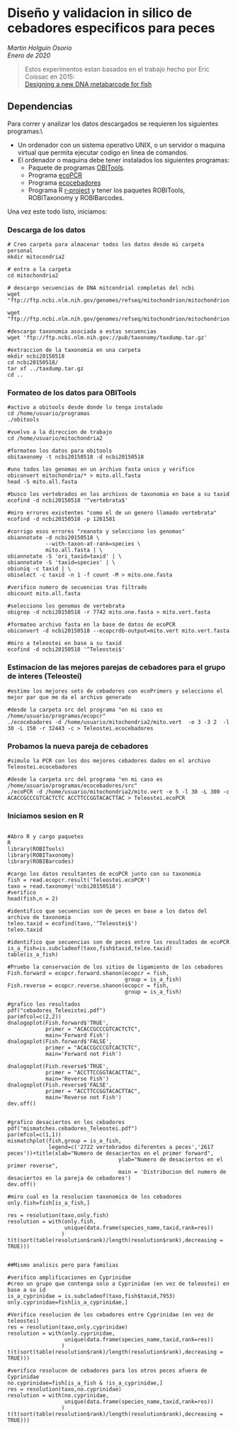 # Diseño y validacion in silico de cebadores especificos para peces

_Martin Holguin Osorio_\
_Enero de 2020_ 

>Estos experimentos estan basados en el trabajo hecho por Eric Coissac en 2015:\
>[Designing a new DNA metabarcode for fish](https://metabarcoding.org/IMG/html/primerdesign.html)

## Dependencias

Para correr y analizar los datos descargados se requieren los siguientes programas:\
* Un ordenador con un sistema operativo UNIX, o un servidor o maquina virtual que permita ejecutar codigo en linea de comandos.
* El ordenador o maquina debe tener instalados los siguientes programas:
    * Paquete de programas [OBITools](https://pythonhosted.org/OBITools/welcome.html#installing-the-obitools).
    * Programa [ecoPCR](https://git.metabarcoding.org/obitools/ecopcr/-/wikis/home)
    * Programa [ecocebadores](https://git.metabarcoding.org/obitools/ecocebadores/-/wikis/home)
    * Programa R [r-project](https://www.r-project.org/) y tener los paquetes ROBITools, ROBITaxonomy y ROBIBarcodes.

Una vez este todo listo, iniciamos:

### Descarga de los datos

```
# Creo carpeta para almacenar todos los datos desde mi carpeta personal
mkdir mitocondria2

# entro a la carpeta
cd mitochondria2

# descargo secuencias de DNA mitcondrial completas del ncbi
wget "ftp://ftp.ncbi.nlm.nih.gov/genomes/refseq/mitochondrion/mitochondrion.1.genomic.gbff.gz"

wget "ftp://ftp.ncbi.nlm.nih.gov/genomes/refseq/mitochondrion/mitochondrion.2.genomic.gbff.gz"

#descargo taxonomia asociada a estas secuencias
wget 'ftp://ftp.ncbi.nlm.nih.gov://pub/taxonomy/taxdump.tar.gz'

#extraccion de la taxonomia en una carpeta 
mkdir ncbi20150518
cd ncbi20150518/
tar xf ../taxdump.tar.gz
cd ..
```

### Formateo de los datos para OBITools

```
#activo a obitools desde donde lo tenga instalado
cd /home/usuario/programas
./obitools

#vuelvo a la direccion de trabajo
cd /home/usuario/mitochondria2

#formateo los datos para obitools
obitaxonomy -t ncbi20150518 -d ncbi20150518

#uno todos los genomas en un archivo fasta unico y verifico
obiconvert mitochondria/* > mito.all.fasta
head -5 mito.all.fasta

#busco los vertebrados en los archivos de taxonomia en base a su taxid
ecofind -d ncbi20150518 '^vertebrata$'

#miro errores existentes "como el de un genero llamado vertebrata"
ecofind -d ncbi20150518 -p 1261581

#corrigo esos errores "reanoto y selecciono los genomas"
obiannotate -d ncbi20150518 \
            --with-taxon-at-rank=species \
            mito.all.fasta | \
obiannotate -S 'ori_taxid=taxid' | \
obiannotate -S 'taxid=species' | \
obiuniq -c taxid | \
obiselect -c taxid -n 1 -f count -M > mito.one.fasta

#verifico numero de secuencias tras filtrado
obicount mito.all.fasta

#selecciono los genomas de vertebrata
obigrep -d ncbi20150518 -r 7742 mito.one.fasta > mito.vert.fasta

#formateo archivo fasta en la base de datos de ecoPCR
obiconvert -d ncbi20150518 --ecopcrdb-output=mito.vert mito.vert.fasta

#miro a teleostei en base a su taxid
ecofind -d ncbi20150518 '^Teleostei$'
```

### Estimacion de las mejores parejas de cebadores para el grupo de interes (Teleostei)

```
#estimo los mejores sets de cebadores con ecoPrimers y selecciono el mejor par que me da el archivo generado

#desde la carpeta src del programa "en mi caso es /home/usuario/programas/ecopcr"
./ecocebadores -d /home/usuario/mitochondria2/mito.vert  -e 3 -3 2  -l 30 -L 150 -r 32443 -c > Teleostei.ecocebadores
```

### Probamos la nueva pareja de cebadores

```
#simulo la PCR con los dos mejores cebadores dados en el archivo Teleostei.ecocebadores 

#desde la carpeta src del programa "en mi caso es /home/usuario/programas/ecocebadores/src"
./ecoPCR -d /home/usuario/mitochondria2/mito.vert -e 5 -l 30 -L 300 -c ACACCGCCCGTCACTCTC ACCTTCCGGTACACTTAC > Teleostei.ecoPCR
```

### Iniciamos sesion en R


```

#Abro R y cargo paquetes
R
library(ROBITools)
library(ROBITaxonomy)
library(ROBIBarcodes)

#cargo los datos resultantes de ecoPCR junto con su taxonomia
fish = read.ecopcr.result('Teleostei.ecoPCR')
taxo = read.taxonomy('ncbi20150518')
#verifico
head(fish,n = 2)

#identifico que secuencias son de peces en base a los datos del archivo de taxonomia
teleo.taxid = ecofind(taxo,'^Teleostei$')
teleo.taxid

#identifico que secuencias son de peces entre los resultados de ecoPCR
is_a_fish=is.subcladeof(taxo,fish$taxid,teleo.taxid)
table(is_a_fish)

#Pruebo la conservación de los sitios de ligamiento de los cebadores
Fish.forward = ecopcr.forward.shanon(ecopcr = fish,
                                     group = is_a_fish)
Fish.reverse = ecopcr.reverse.shanon(ecopcr = fish,
                                     group = is_a_fish)
									 
#grafico los resultados
pdf("cebadores_Teleoistei.pdf")
par(mfcol=c(2,2))
dnalogoplot(Fish.forward$'TRUE',
            primer = "ACACCGCCCGTCACTCTC",
            main='Forward Fish')
dnalogoplot(Fish.forward$'FALSE',
            primer = "ACACCGCCCGTCACTCTC",
            main='Forward not Fish')

dnalogoplot(Fish.reverse$'TRUE',
            primer = "ACCTTCCGGTACACTTAC",
            main='Reverse Fish')
dnalogoplot(Fish.reverse$'FALSE',
            primer = "ACCTTCCGGTACACTTAC",
            main='Reverse not Fish')
dev.off()			

			
#grafico desaciertos en los cebadores
pdf("mismatches.cebadores_Teleostei.pdf")
par(mfcol=c(1,1))
mismatchplot(fish,group = is_a_fish,
             legend=c('2722 vertebrados diferentes a peces','2617 peces'))+title(xlab="Numero de desaciertos en el primer forward", 
                                   ylab="Numero de desaciertos en el primer reverse",
                                   main = 'Distribucion del numero de desaciertos en la pareja de cebadores')
dev.off()			 
			 
#miro cual es la resolucion taxonomica de los cebadores	
only.fish=fish[is_a_fish,]

res = resolution(taxo,only.fish)
resolution = with(only.fish,
                  unique(data.frame(species_name,taxid,rank=res))
                 )
t(t(sort(table(resolution$rank)/length(resolution$rank),decreasing = TRUE)))


##Mismo analisis pero para familias

#verifico amplificaciones en Cyprinidae
#creo un grupo que contenga solo a Cyprinidae (en vez de teleostei) en base a su id
is_a_cyprinidae = is.subcladeof(taxo,fish$taxid,7953)
only.cyprinidae=fish[is_a_cyprinidae,]

#Verifico resolucion de los cebadores entre Cyprinidae (en vez de teleostei)
res = resolution(taxo,only.cyprinidae)
resolution = with(only.cyprinidae,
                  unique(data.frame(species_name,taxid,rank=res))
                 )
t(t(sort(table(resolution$rank)/length(resolution$rank),decreasing = TRUE)))

#verifico resolucon de cebadores para los otros peces afuera de Cyprinidae
no.cyprinidae=fish[is_a_fish & !is_a_cyprinidae,]
res = resolution(taxo,no.cyprinidae)
resolution = with(no.cyprinidae,
                  unique(data.frame(species_name,taxid,rank=res))
                 )
t(t(sort(table(resolution$rank)/length(resolution$rank),decreasing = TRUE)))
```
